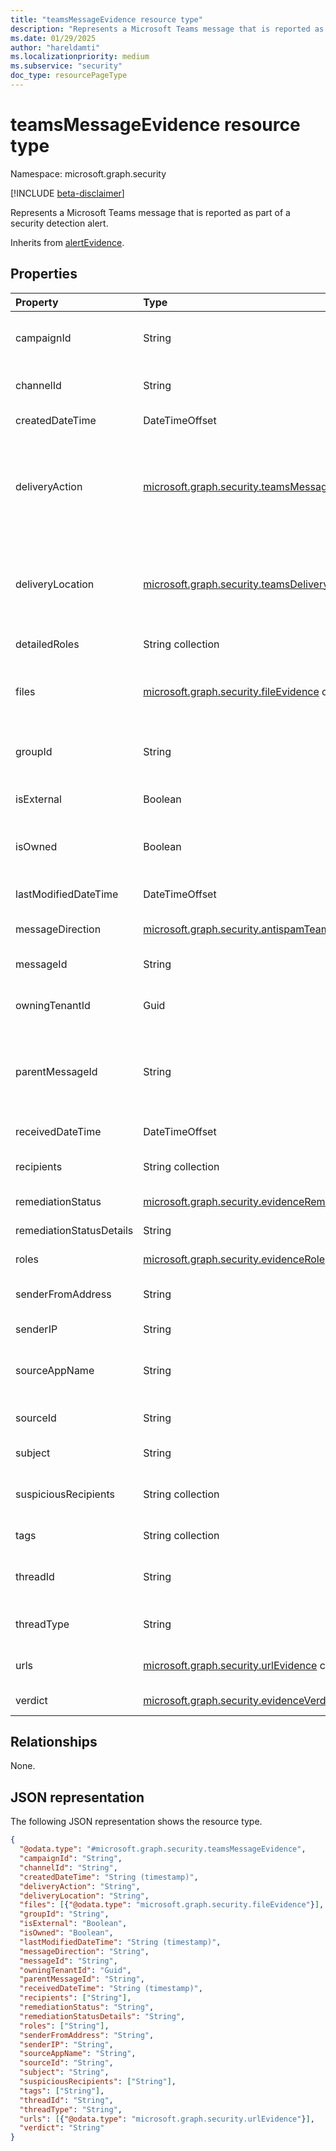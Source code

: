 ```yaml
---
title: "teamsMessageEvidence resource type"
description: "Represents a Microsoft Teams message that is reported as part of a security detection alert."
ms.date: 01/29/2025
author: "hareldamti"
ms.localizationpriority: medium
ms.subservice: "security"
doc_type: resourcePageType
---
```


# teamsMessageEvidence resource type

Namespace: microsoft.graph.security

[!INCLUDE [beta-disclaimer](../../includes/beta-disclaimer.md)]

Represents a Microsoft Teams message that is reported as part of a security detection alert.

Inherits from [alertEvidence](../resources/security-alertevidence.md).

## Properties

|Property|Type|Description|
|:---|:---|:---|
|  campaignId  | String  | The identifier of the campaign that this Teams message is part of. |
|  channelId   | String  | The channel ID associated with this Teams message. |
|  createdDateTime | DateTimeOffset | Inherited from [alertEvidence](../resources/security-alertevidence.md). |
|  deliveryAction   | [microsoft.graph.security.teamsMessageDeliveryAction](#teamsmessagedeliveryaction-values)  | The delivery action of this Teams message. Possible values are: `unknown`, `deliveredAsSpam`, `delivered`, `blocked`, `replaced`, `unknownFutureValue`.   |
|  deliveryLocation | [microsoft.graph.security.teamsDeliveryLocation](#teamsdeliverylocation-values)   | The delivery location of this Teams message. Possible values are: `unknown`, `teams`, `quarantine`, `failed`, `unknownFutureValue`. |
|  detailedRoles | String collection | Inherited from [alertEvidence](../resources/security-alertevidence.md).    |
|  files | [microsoft.graph.security.fileEvidence](./security-fileevidence.md) collection  | The list of file entities which relate (attached) to this Teams message entity instance. |
|  groupId     | String  | The identifier of the team or group that this message is part of.   |
|  isExternal  | Boolean | Indicates whether external users are in the chat.  |
|  isOwned     | Boolean | Indicates whether the message is owned by your organization.  |
|  lastModifiedDateTime  | DateTimeOffset | Date and time when the message was last edited. |
|  messageDirection | [microsoft.graph.security.antispamTeamsDirection](#antispamteamsdirection-values)  | The direction of the Teams message. |
|  messageId   | String  | Non unique identifier of a message    |
|  owningTenantId   | Guid  | Tenant ID (GUID) of the owner of the message.  |
|  parentMessageId  | String  | Identifier of the message to which the current message is a reply; otherwise, it's the same as the **messageId**.  |
|  receivedDateTime | DateTimeOffset | The received date of this message.   |
|  recipients  | String collection | The recipients of this Teams message.    |
|  remediationStatus | [microsoft.graph.security.evidenceRemediationStatus](../resources/security-alertevidence.md#evidenceremediationstatus-values)  | Inherited from [alertEvidence](../resources/security-alertevidence.md).   |
|  remediationStatusDetails | String  | Inherited from [alertEvidence](../resources/security-alertevidence.md).   |
|  roles   | [microsoft.graph.security.evidenceRole](../resources/security-alertevidence.md#evidencerole-values) collection | Inherited from [alertEvidence](../resources/security-alertevidence.md). |
|  senderFromAddress     | String  | The SMTP format address of the sender. |
|  senderIP    | String  | The IP address of the sender.  |
|  sourceAppName    | String  | Source of the message; for example, `desktop` or `mobile`.  |
|  sourceId    | String  | The source ID of this Teams message. |
|  subject     | String  | The subject of this Teams message.   |
|  suspiciousRecipients | String collection | The list of recipients who were detected as suspicious.  |
|  tags   | String collection | Inherited from [alertEvidence](../resources/security-alertevidence.md). |
|  threadId    | String  | Identifier of the channel or chat that this message is part of. |
|  threadType  | String  | Teams message type - Chat, Topic, Space, Meeting   |
|  urls  | [microsoft.graph.security.urlEvidence](./security-urlevidence.md) collection  | The URLs contained in this Teams message.   |
|  verdict  |[microsoft.graph.security.evidenceVerdict](../resources/security-alertevidence.md#evidenceverdict-values)| Inherited from [alertEvidence](../resources/security-alertevidence.md). |

## Relationships
None.

## JSON representation
The following JSON representation shows the resource type.
<!-- {
  "blockType": "resource",
  "@odata.type": "microsoft.graph.security.teamsMessageEvidence",
  "baseType": "microsoft.graph.security.alertEvidence"
}
-->
```  json
{
  "@odata.type": "#microsoft.graph.security.teamsMessageEvidence",
  "campaignId": "String",
  "channelId": "String",
  "createdDateTime": "String (timestamp)",
  "deliveryAction": "String",
  "deliveryLocation": "String",
  "files": [{"@odata.type": "microsoft.graph.security.fileEvidence"}],
  "groupId": "String",
  "isExternal": "Boolean",
  "isOwned": "Boolean",
  "lastModifiedDateTime": "String (timestamp)",
  "messageDirection": "String",
  "messageId": "String",
  "owningTenantId": "Guid",
  "parentMessageId": "String",
  "receivedDateTime": "String (timestamp)",
  "recipients": ["String"],
  "remediationStatus": "String",
  "remediationStatusDetails": "String",
  "roles": ["String"],
  "senderFromAddress": "String",
  "senderIP": "String",
  "sourceAppName": "String",
  "sourceId": "String",
  "subject": "String",
  "suspiciousRecipients": ["String"],
  "tags": ["String"],
  "threadId": "String",
  "threadType": "String",
  "urls": [{"@odata.type": "microsoft.graph.security.urlEvidence"}],
  "verdict": "String"
}
```